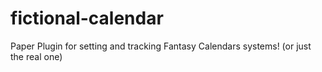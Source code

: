 # fictional-calendar
Paper Plugin for setting and tracking Fantasy Calendars systems! (or just the real one)
